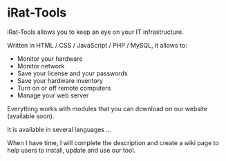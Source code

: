 # iRat-Tools
iRat-Tools allows you to keep an eye on your IT infrastructure.

Written in HTML / CSS / JavaScript / PHP / MySQL, it allows to:
- Monitor your hardware
- Monitor network
- Save your license and your passwords
- Save your hardware inventory
- Turn on or off remote computers
- Manage your web server

Everything works with modules that you can download on our website (available soon).

It is available in several languages ... 

When I have time, I will complete the description and create a wiki page to help users to install, update and use our tool.
